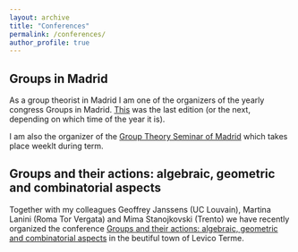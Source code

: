 ```yaml
---
layout: archive
title: "Conferences"
permalink: /conferences/
author_profile: true
---
```


## Groups in Madrid ## 

As a group theorist in Madrid I am one of the organizers of the yearly congress Groups in Madrid. [This](https://sites.google.com/view/groupsinmadrid/home) was the last edition (or the next, depending on which time of the year it is).

I am also the organizer of the [Group Theory Seminar of Madrid](https://sites.google.com/view/groupsinmadridseminar/) which takes place weeklt during term.

## Groups and their actions: algebraic, geometric and combinatorial aspects ##

Together with my colleagues Geoffrey Janssens (UC Louvain), Martina Lanini (Roma Tor Vergata) and Mima Stanojkovski (Trento) we have recently organized the conference [Groups and their actions: algebraic, geometric and combinatorial aspects](https://gaagc24.github.io/) in the beutiful town of Levico Terme.


